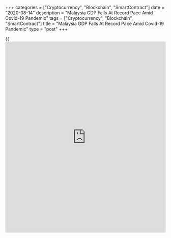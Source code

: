 +++
categories = ["Cryptocurrency", "Blockchain", "SmartContract"]
date = "2020-08-14"
description = "Malaysia GDP Falls At Record Pace Amid Covid-19 Pandemic"
tags = ["Cryptocurrency", "Blockchain", "SmartContract"]
title = "Malaysia GDP Falls At Record Pace Amid Covid-19 Pandemic"
type = "post"
+++

{{<iframe id="large-banner" src="https://www.bounty.group/#slide=18.0" width="100%" height="600" scrolling="no" style="border: 0px solid rgb(216, 221, 230); border-radius: 3px;">}}

Malaysia's [economy][1] shrank at a record pace in the second quarter
due to the unprecedented impact of the stringent containment measures to
contain the coronavirus pandemic, data from the Department of Statistics
showed on Friday.

Gross domestic product dropped 17.1 percent year-on-year in the second
quarter, after a 0.7 percent rise in the first quarter. This was also
bigger than the expected fall of 10.0 percent.

The performance for this quarter was the lowest recorded since the
fourth quarter of 1998, when GDP was down 11.2 percent, the statistical
office said.

On a quarter-on-quarter basis, the economy shrank a seasonally adjusted
16.5 percent in the second quarter, following a 2.0 percent fall in the
preceding period. The second consecutive decline has taken the economy
into a technical recession.

The central bank downgraded its growth projections for this year as
nationwide movement control order restricted production and consumption.

The economy is forecast to contract in the range of -3.5 percent to -5.5
percent this year versus previous outlook of +0.5 percent to -2 percent.

However, the economy is expected to rebound next year underpinned by the
recovery in global growth and continued domestic [policy](https://www.fintechee.com/policy/) measures. GDP is
expected to grow 5.5 percent to 8 percent range next year.

Average headline inflation in 2020 is likely to be negative, in line
with the earlier projected range of -1.5 percent to 0.5 percent, the
bank said.

For 2021, headline inflation is forecast to average higher, between 1
percent and 3 percent driven by the expected recovery in global oil
prices and improvement in domestic demand conditions.

The expenditure-side breakdown showed that household spending declined
sharply by 18.5 percent annually, in contrast to a 6.7 percent rise in
the preceding period.

Although government spending grew 2.3 percent, this was slower than the
5 percent rise posted in the first quarter.

Gross fixed capital formation fell 28.9 percent versus a moderate 4.6
percent decrease a quarter ago.

Exports and imports decreased by 21.7 percent and 19.7 percent,
respectively, in the second quarter. In the first quarter, exports had
declined 7.1 percent and imports by 2.5 percent.

On the production-side, all main sectors except agriculture expanded in
the second quarter. Services shrank 16.2 percent and manufacturing
contracted 18.3 percent. Construction output plunged 44.5 percent and
mining declined 20 percent.

For comments and feedback [contact](https://www.playgroundfx.com/contact/): editorial@rtt[news](https://www.letsplayfx.com/blog/forex-news-website/).com

[Economic News][1]

 **What parts of the world are seeing the best (and worst) economic
performances lately? Click[here][2] to check out our [Econ Scorecard][2]
and find out! See up-to-the-moment [ranking](https://www.playgroundfx.com/blog/crypto-exchange-ranking/)s for the best and worst
performers in [GDP][3], [unemployment rate][4], [inflation][5] and much
more.**

   1. www.rtt[news](https://www.letsplayfx.com/blog/forex-news-website/).com/Content/EconomicNews.aspx
   2. www.rtt[news](https://www.letsplayfx.com/blog/forex-news-website/).com/economic-scorecard/world-rank/PPI/highest-performance.aspx
   3. www.rtt[news](https://www.letsplayfx.com/blog/forex-news-website/).com/economic-scorecard/world-rank/GDP/highest-performance.aspx
   4. www.rtt[news](https://www.letsplayfx.com/blog/forex-news-website/).com/economic-scorecard/world-rank/unemployment-rate/lowest-performance.aspx
   5. www.rtt[news](https://www.letsplayfx.com/blog/forex-news-website/).com/economic-scorecard/world-rank/CPI/highest-performance.aspx